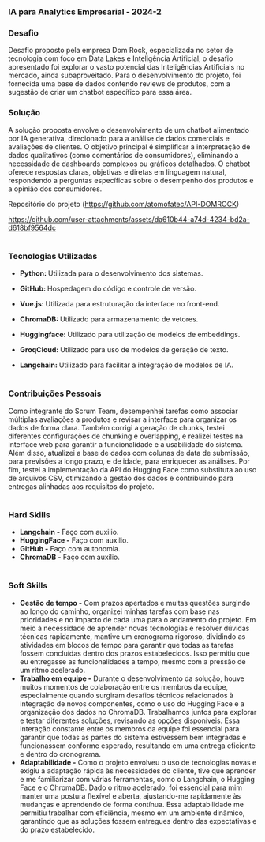 ### IA para Analytics Empresarial - 2024-2

### Desafio

Desafio proposto pela empresa Dom Rock, especializada no setor de tecnologia com foco em Data Lakes e Inteligência Artificial, o desafio apresentado foi explorar o vasto potencial das Inteligências Artificiais no mercado, ainda subaproveitado. Para o desenvolvimento do projeto, foi fornecida uma base de dados contendo reviews de produtos, com a sugestão de criar um chatbot específico para essa área.

### Solução

A solução proposta envolve o desenvolvimento de um chatbot alimentado por IA generativa, direcionado para a análise de dados comerciais e avaliações de clientes. O objetivo principal é simplificar a interpretação de dados qualitativos (como comentários de consumidores), eliminando a necessidade de dashboards complexos ou gráficos detalhados. O chatbot oferece respostas claras, objetivas e diretas em linguagem natural, respondendo a perguntas específicas sobre o desempenho dos produtos e a opinião dos consumidores.

Repositório do projeto (https://github.com/atomofatec/API-DOMROCK)

https://github.com/user-attachments/assets/da610b44-a74d-4234-bd2a-d618bf9564dc

<h1></h1>

### Tecnologias Utilizadas
<div>
    <ul>
      <li>
        <b> Python: </b> Utilizada para o desenvolvimento dos sistemas.
      </li>
    </ul>
  </span>
</div>
<div>
    <ul>
      <li>
        <b> GitHub: </b> Hospedagem do código e controle de versão. 
      </li>
    </ul>
  </span>
</div>
<div>
    <ul>
      <li>
        <b> Vue.js: </b> Utilizada para estruturação da interface no front-end.
      </li>
    </ul>
  </span>
</div>
<div>
    <ul>
      <li>
        <b> ChromaDB: </b> Utilizado para armazenamento de vetores.
      </li>
    </ul>
  </span>
</div>
<div>
    <ul>
      <li>
        <b> Huggingface: </b> Utilizado para utilização de modelos de embeddings.
      </li>
    </ul>
  </span>
</div>
<div>
    <ul>
      <li>
        <b> GroqCloud: </b> Utilizado para uso de modelos de geração de texto.
      </li>
    </ul>
  </span>
</div>
<div>
    <ul>
      <li>
        <b> Langchain: </b> Utilizado para facilitar a integração de modelos de IA.
      </li>
    </ul>
  </span>
</div>

<h1></h1>

### Contribuições Pessoais
Como integrante do Scrum Team, desempenhei tarefas como associar múltiplas avaliações a produtos e revisar a interface para organizar os dados de forma clara. Também corrigi a geração de chunks, testei diferentes configurações de chunking e overlapping, e realizei testes na interface web para garantir a funcionalidade e a usabilidade do sistema.
Além disso, atualizei a base de dados com colunas de data de submissão, para previsões a longo prazo, e de idade, para enriquecer as análises. Por fim, testei a implementação da API do Hugging Face como substituta ao uso de arquivos CSV, otimizando a gestão dos dados e contribuindo para entregas alinhadas aos requisitos do projeto.
<h1></h1>

### Hard Skills
<ul>
  <li><b> Langchain -</b> Faço com auxilio.</li>
  <li><b> HuggingFace -</b> Faço com auxilio.</li>
  <li><b> GitHub -</b> Faço com autonomia.</li>
  <li><b> ChromaDB -</b> Faço com auxilio.</li>
</ul>

<h1></h1>

### Soft Skills
<ul>
  <li><b>Gestão de tempo -</b> Com prazos apertados e muitas questões surgindo ao longo do caminho, organizei minhas tarefas com base nas prioridades e no impacto de cada uma para o andamento do projeto. Em meio à necessidade de aprender novas tecnologias e resolver dúvidas técnicas rapidamente, mantive um cronograma rigoroso, dividindo as atividades em blocos de tempo para garantir que todas as tarefas fossem concluídas dentro dos prazos estabelecidos. Isso permitiu que eu entregasse as funcionalidades a tempo, mesmo com a pressão de um ritmo acelerado. </li>
  <li><b>Trabalho em equipe -</b> Durante o desenvolvimento da solução, houve muitos momentos de colaboração entre os membros da equipe, especialmente quando surgiram desafios técnicos relacionados à integração de novos componentes, como o uso do Hugging Face e a organização dos dados no ChromaDB. Trabalhamos juntos para explorar e testar diferentes soluções, revisando as opções disponíveis. Essa interação constante entre os membros da equipe foi essencial para garantir que todas as partes do sistema estivessem bem integradas e funcionassem conforme esperado, resultando em uma entrega eficiente e dentro do cronograma. </li>
  <li><b>Adaptabilidade -</b> Como o projeto envolveu o uso de tecnologias novas e exigiu a adaptação rápida às necessidades do cliente, tive que aprender e me familiarizar com várias ferramentas, como o Langchain, o Hugging Face e o ChromaDB. Dado o ritmo acelerado, foi essencial para mim manter uma postura flexível e aberta, ajustando-me rapidamente às mudanças e aprendendo de forma contínua. Essa adaptabilidade me permitiu trabalhar com eficiência, mesmo em um ambiente dinâmico, garantindo que as soluções fossem entregues dentro das expectativas e do prazo estabelecido. </li>
</ul>
